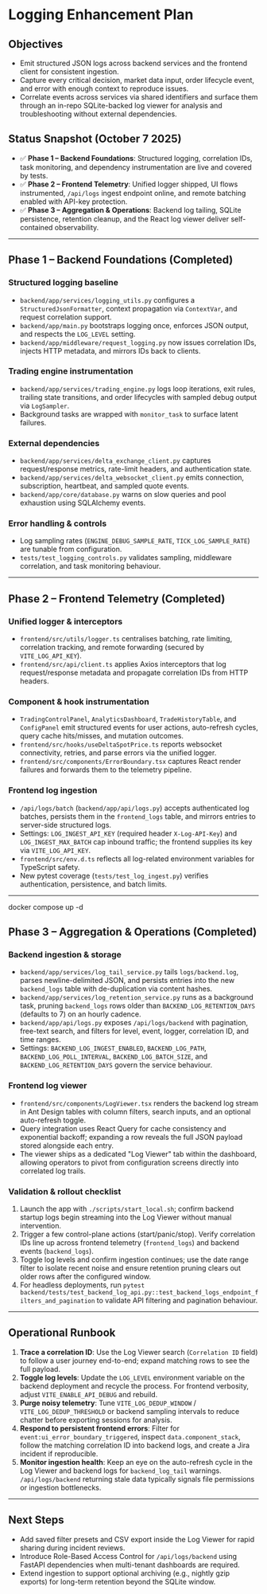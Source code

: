 # Logging Enhancement Plan

## Objectives
- Emit structured JSON logs across backend services and the frontend client for consistent ingestion.
- Capture every critical decision, market data input, order lifecycle event, and error with enough context to reproduce issues.
- Correlate events across services via shared identifiers and surface them through an in-repo SQLite-backed log viewer for analysis and troubleshooting without external dependencies.

## Status Snapshot (October 7 2025)
- ✅ **Phase 1 – Backend Foundations**: Structured logging, correlation IDs, task monitoring, and dependency instrumentation are live and covered by tests.
- ✅ **Phase 2 – Frontend Telemetry**: Unified logger shipped, UI flows instrumented, `/api/logs` ingest endpoint online, and remote batching enabled with API-key protection.
- ✅ **Phase 3 – Aggregation & Operations**: Backend log tailing, SQLite persistence, retention cleanup, and the React log viewer deliver self-contained observability.

---

## Phase 1 – Backend Foundations (Completed)

### Structured logging baseline
- `backend/app/services/logging_utils.py` configures a `StructuredJsonFormatter`, context propagation via `ContextVar`, and request correlation support.
- `backend/app/main.py` bootstraps logging once, enforces JSON output, and respects the `LOG_LEVEL` setting.
- `backend/app/middleware/request_logging.py` now issues correlation IDs, injects HTTP metadata, and mirrors IDs back to clients.

### Trading engine instrumentation
- `backend/app/services/trading_engine.py` logs loop iterations, exit rules, trailing state transitions, and order lifecycles with sampled debug output via `LogSampler`.
- Background tasks are wrapped with `monitor_task` to surface latent failures.

### External dependencies
- `backend/app/services/delta_exchange_client.py` captures request/response metrics, rate-limit headers, and authentication state.
- `backend/app/services/delta_websocket_client.py` emits connection, subscription, heartbeat, and sampled quote events.
- `backend/app/core/database.py` warns on slow queries and pool exhaustion using SQLAlchemy events.

### Error handling & controls
- Log sampling rates (`ENGINE_DEBUG_SAMPLE_RATE`, `TICK_LOG_SAMPLE_RATE`) are tunable from configuration.
- `tests/test_logging_controls.py` validates sampling, middleware correlation, and task monitoring behaviour.

---

## Phase 2 – Frontend Telemetry (Completed)

### Unified logger & interceptors
- `frontend/src/utils/logger.ts` centralises batching, rate limiting, correlation tracking, and remote forwarding (secured by `VITE_LOG_API_KEY`).
- `frontend/src/api/client.ts` applies Axios interceptors that log request/response metadata and propagate correlation IDs from HTTP headers.

### Component & hook instrumentation
- `TradingControlPanel`, `AnalyticsDashboard`, `TradeHistoryTable`, and `ConfigPanel` emit structured events for user actions, auto-refresh cycles, query cache hits/misses, and mutation outcomes.
- `frontend/src/hooks/useDeltaSpotPrice.ts` reports websocket connectivity, retries, and parse errors via the unified logger.
- `frontend/src/components/ErrorBoundary.tsx` captures React render failures and forwards them to the telemetry pipeline.

### Frontend log ingestion
- `/api/logs/batch` (`backend/app/api/logs.py`) accepts authenticated log batches, persists them in the `frontend_logs` table, and mirrors entries to server-side structured logs.
- Settings: `LOG_INGEST_API_KEY` (required header `X-Log-API-Key`) and `LOG_INGEST_MAX_BATCH` cap inbound traffic; the frontend supplies its key via `VITE_LOG_API_KEY`.
- `frontend/src/env.d.ts` reflects all log-related environment variables for TypeScript safety.
- New pytest coverage (`tests/test_log_ingest.py`) verifies authentication, persistence, and batch limits.

---

docker compose up -d
## Phase 3 – Aggregation & Operations (Completed)

### Backend ingestion & storage
- `backend/app/services/log_tail_service.py` tails `logs/backend.log`, parses newline-delimited JSON, and persists entries into the new `backend_logs` table with de-duplication via content hashes.
- `backend/app/services/log_retention_service.py` runs as a background task, pruning `backend_logs` rows older than `BACKEND_LOG_RETENTION_DAYS` (defaults to 7) on an hourly cadence.
- `backend/app/api/logs.py` exposes `/api/logs/backend` with pagination, free-text search, and filters for level, event, logger, correlation ID, and time ranges.
- Settings: `BACKEND_LOG_INGEST_ENABLED`, `BACKEND_LOG_PATH`, `BACKEND_LOG_POLL_INTERVAL`, `BACKEND_LOG_BATCH_SIZE`, and `BACKEND_LOG_RETENTION_DAYS` govern the service behaviour.

### Frontend log viewer
- `frontend/src/components/LogViewer.tsx` renders the backend log stream in Ant Design tables with column filters, search inputs, and an optional auto-refresh toggle.
- Query integration uses React Query for cache consistency and exponential backoff; expanding a row reveals the full JSON payload stored alongside each entry.
- The viewer ships as a dedicated "Log Viewer" tab within the dashboard, allowing operators to pivot from configuration screens directly into correlated log trails.

### Validation & rollout checklist
1. Launch the app with `./scripts/start_local.sh`; confirm backend startup logs begin streaming into the Log Viewer without manual intervention.
2. Trigger a few control-plane actions (start/panic/stop). Verify correlation IDs line up across frontend telemetry (`frontend_logs`) and backend events (`backend_logs`).
3. Toggle log levels and confirm ingestion continues; use the date range filter to isolate recent noise and ensure retention pruning clears out older rows after the configured window.
4. For headless deployments, run `pytest backend/tests/test_backend_log_api.py::test_backend_logs_endpoint_filters_and_pagination` to validate API filtering and pagination behaviour.

---

## Operational Runbook
1. **Trace a correlation ID**: Use the Log Viewer search (`Correlation ID` field) to follow a user journey end-to-end; expand matching rows to see the full payload.
2. **Toggle log levels**: Update the `LOG_LEVEL` environment variable on the backend deployment and recycle the process. For frontend verbosity, adjust `VITE_ENABLE_API_DEBUG` and rebuild.
3. **Purge noisy telemetry**: Tune `VITE_LOG_DEDUP_WINDOW` / `VITE_LOG_DEDUP_THRESHOLD` or backend sampling intervals to reduce chatter before exporting sessions for analysis.
4. **Respond to persistent frontend errors**: Filter for `event:ui_error_boundary_triggered`, inspect `data.component_stack`, follow the matching correlation ID into backend logs, and create a Jira incident if reproducible.
5. **Monitor ingestion health**: Keep an eye on the auto-refresh cycle in the Log Viewer and backend logs for `backend_log_tail` warnings. `/api/logs/backend` returning stale data typically signals file permissions or ingestion bottlenecks.

---

## Next Steps
- Add saved filter presets and CSV export inside the Log Viewer for rapid sharing during incident reviews.
- Introduce Role-Based Access Control for `/api/logs/backend` using FastAPI dependencies when multi-tenant dashboards are required.
- Extend ingestion to support optional archiving (e.g., nightly gzip exports) for long-term retention beyond the SQLite window.
